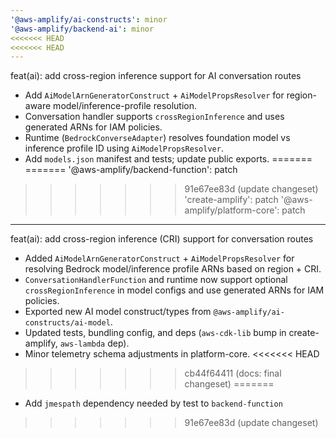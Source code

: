 ```yaml
---
'@aws-amplify/ai-constructs': minor
'@aws-amplify/backend-ai': minor
<<<<<<< HEAD
<<<<<<< HEAD
---
```


feat(ai): add cross-region inference support for AI conversation routes

- Add `AiModelArnGeneratorConstruct` + `AiModelPropsResolver` for region-aware model/inference-profile resolution.
- Conversation handler supports `crossRegionInference` and uses generated ARNs for IAM policies.
- Runtime (`BedrockConverseAdapter`) resolves foundation model vs inference profile ID using `AiModelPropsResolver`.
- Add `models.json` manifest and tests; update public exports.
=======
=======
'@aws-amplify/backend-function': patch
>>>>>>> 91e67ee83d (update changeset)
'create-amplify': patch
'@aws-amplify/platform-core': patch
---

feat(ai): add cross-region inference (CRI) support for conversation routes

- Added `AiModelArnGeneratorConstruct` + `AiModelPropsResolver` for resolving Bedrock model/inference profile ARNs based on region + CRI.
- `ConversationHandlerFunction` and runtime now support optional `crossRegionInference` in model configs and use generated ARNs for IAM policies.
- Exported new AI model construct/types from `@aws-amplify/ai-constructs/ai-model`.
- Updated tests, bundling config, and deps (`aws-cdk-lib` bump in create-amplify, `aws-lambda` dep).
- Minor telemetry schema adjustments in platform-core.
<<<<<<< HEAD
>>>>>>> cb44f64411 (docs: final changeset)
=======
- Add `jmespath` dependency needed by test to `backend-function`
>>>>>>> 91e67ee83d (update changeset)
